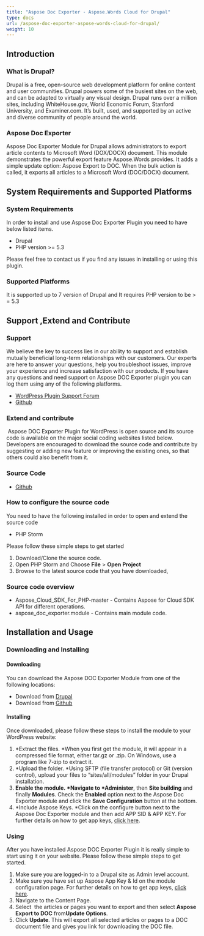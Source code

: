 ```yaml
---
title: "Aspose Doc Exporter - Aspose.Words Cloud for Drupal"
type: docs
url: /aspose-doc-exporter-aspose-words-cloud-for-drupal/
weight: 10
---
```


## **Introduction**
### **What is Drupal?**
Drupal is a free, open-source web development platform for online content and user communities. Drupal powers some of the busiest sites on the web, and can be adapted to virtually any visual design. Drupal runs over a million sites, including WhiteHouse.gov, World Economic Forum, Stanford University, and Examiner.com. It’s built, used, and supported by an active and diverse community of people around the world.
### **Aspose Doc Exporter**
Aspose Doc Exporter Module for Drupal allows administrators to export article contents to Microsoft Word (DOX/DOCX) document. This module demonstrates the powerful export feature Aspose.Words provides. It adds a simple update option: Aspose Export to DOC. When the bulk action is called, it exports all articles to a Microsoft Word (DOC/DOCX) document.
## **System Requirements and Supported Platforms**
### **System Requirements**
In order to install and use Aspose Doc Exporter Plugin you need to have below listed items.

- Drupal
- PHP version >= 5.3

Please feel free to contact us if you find any issues in installing or using this plugin.
### **Supported Platforms**
It is supported up to 7 version of Drupal and It requires PHP version to be > = 5.3
## **Support ,Extend and Contribute**
### **Support**
We believe the key to success lies in our ability to support and establish mutually beneficial long-term relationships with our customers. Our experts are here to answer your questions, help you troubleshoot issues, improve your experience and increase satisfaction with our products. If you have any questions and need support on Aspose DOC Exporter plugin you can log them using any of the following platforms.

- [WordPress Plugin Support Forum](https://www.drupal.org/project/aspose_doc_exporter/)
- [Github](https://github.com/asposeforcloud/Aspose_Cloud_for_Drupal/issues)
### **Extend and contribute**
 Aspose DOC Exporter Plugin for WordPress is open source and its source code is available on the major social coding websites listed below. Developers are encouraged to download the source code and contribute by suggesting or adding new feature or improving the existing ones, so that others could also benefit from it.
### **Source Code**
- [Github](https://github.com/asposeforcloud/Aspose_Cloud_for_WordPress)
### **How to configure the source code**
You need to have the following installed in order to open and extend the source code

- PHP Storm

Please follow these simple steps to get started

1. Download/Clone the source code.
1. Open PHP Storm and Choose **File** > **Open Project**
1. Browse to the latest source code that you have downloaded,
### **Source code overview**
- Aspose\_Cloud\_SDK\_For\_PHP-master - Contains Aspose for Cloud SDK API for different operations.
- aspose\_doc\_exporter.module - Contains main module code.
## **Installation and Usage**
### **Downloading and Installing**
#### **Downloading**
You can download the Aspose DOC Exporter Module from one of the following locations:

- Download from [Drupal](https://www.drupal.org/project/aspose_doc_exporter/)
- Download from [Github](https://github.com/asposeforcloud/Aspose_Cloud_for_Drupal/releases/tag/1.0)
#### **Installing**
Once downloaded, please follow these steps to install the module to your WordPress website:

1. \*Extract the files. \*When you first get the module, it will appear in a compressed file format, either tar.gz or .zip. On Windows, use a program like 7-zip to extract it.
1. \*Upload the folder. \*Using SFTP (file transfer protocol) or Git (version control), upload your files to “sites/all/modules” folder in your Drupal installation.
1. **Enable the module. \*Navigate to \*Administer**, then **Site building** and finally **Modules**. Check the **Enabled** option next to the Aspose Doc Exporter module and click the **Save Configuration** button at the bottom.
1. \*Include Aspose Keys. \*Click on the configure button next to the Aspose Doc Exporter module and then add APP SID & APP KEY. For further details on how to get app keys, [click here](http://www.aspose.com/docs/display/rest/Creating+a+New+App+and+Getting+App+Key).
### **Using**
After you have installed Aspose DOC Exporter Plugin it is really simple to start using it on your website. Please follow these simple steps to get started.

1. Make sure you are logged-in to a Drupal site as Admin level account.
1. Make sure you have set up Aspose App Key & Id on the module configuration page. For further details on how to get app keys, [click here](http://www.aspose.com/docs/display/rest/Creating+a+New+App+and+Getting+App+Key).
1. Navigate to the Content Page.
1. Select  the articles or pages you want to export and then select **Aspose Export to DOC** from**Update Options**.
1. Click **Update**.
   This will export all selected articles or pages to a DOC document file and gives you link for downloading the DOC file.
